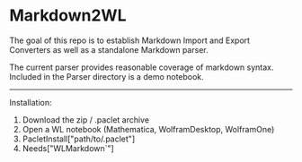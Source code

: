 # **Markdown2WL**

The goal of this repo is to establish Markdown Import and Export Converters as well as a standalone Markdown parser.

The current parser provides reasonable coverage of markdown syntax. Included in the Parser directory is a demo notebook.

---
Installation:
1. Download the zip / .paclet archive
2. Open a WL notebook (Mathematica, WolframDesktop, WolframOne)
3. PacletInstall["path/to/.paclet"]
4. Needs["WLMarkdown`"]
